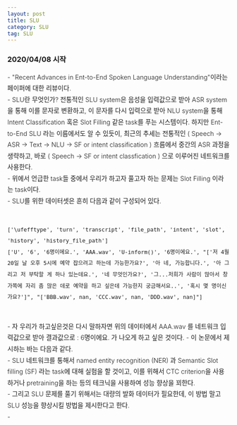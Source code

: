 ```yaml
---
layout: post
title: SLU
category: SLU
tag: SLU
---
```


### 2020/04/08 시작

<div style="font-size: 0.9rem; font-weight:300; line-height: 1.6rem;">
- "Recent Advances in Ent-to-End Spoken Language Understanding"이라는 페이퍼에 대한 리뷰이다.<br>
- SLU란 무엇인가? 전통적인 SLU system은 음성을 입력값으로 받아 ASR system을 통해 이를 문자로 변환하고, 이 문자를 다시 입력으로 받아 NLU system을 통해 Intent Classification 혹은 Slot Filling 같은 task를 푸는 시스템이다. 하지만 Ent-to-End SLU 라는 이름에서도 알 수 있듯이, 최근의 추세는 
전통적인 ( Speech -> ASR -> Text -> NLU -> SF or intent classification ) 흐름에서 중간의 ASR 과정을 생략하고, 바로 ( Speech -> SF or intent classfication ) 으로 이루어진 네트워크를 사용한다.<br>
- 위에서 언급한 task들 중에서 우리가 하고자 풀고자 하는 문제는 Slot Filling 이라는 task이다.<br>
- SLU를 위한 데이터셋은 흔히 다음과 같이 구성되어 있다.<br>
<pre>
<code>
['\ufefftype', 'turn', 'transcript', 'file_path', 'intent', 'slot', 'history', 'history_file_path']
['U', '6', '6명이에요.', 'AAA.wav', 'U-inform()', '<numPeople>6명이에요.</>', "['저 4월 20일 날 오후 5시에 예약 잡으려고 하는데 가능한가요?', '아 네, 가능합니다.', '아 그리고 저 부탁할 게 하나 있는데요.', '네 무엇인가요?', '그...저희가 사람이 많아서 창가쪽에 자리 좀 많은 데로 예약을 하고 싶은데 가능한지 궁금해서요..', '혹시 몇 명이신가요?']", "['BBB.wav', nan, 'CCC.wav', nan, 'DDD.wav', nan]"]
</code>
</pre>
- 자 우리가 하고싶은것은 다시 말하자면 위의 데이터에서 AAA.wav 를 네트워크 입력값으로 받아 결과값으로 <numPeople> : 6명이에요. 가 나오게 하고 싶은 것이다.
- 이 논문에서 제시하는 바는 다음과 같다.<br>
- SLU 네트워크를 통해서 named entity recognition (NER) 과 Semantic Slot filling (SF) 라는 task에 대해 실험을 할 것이고, 
이를 위해서 CTC criterion을 사용하거나 pretraining을 하는 등의 테크닉을 사용하여 성능 향상을 꾀한다.<br>
- 그리고 SLU 문제를 풀기 위해서는 대량의 발화 데이터가 필요한데, 이 방법 말고 SLU 성능을 향상시킬 방법을 제시한다고 한다.<br>
- 
</div>
